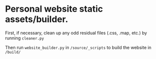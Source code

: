 # Personal website static assets/builder.

First, if necessary, clean up any odd residual files (.css, .map, etc.) by running ``cleaner.py``

Then run ``website_builder.py`` in ``/source/_scripts`` to build the website in ``/build/``
